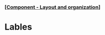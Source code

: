 ### [[Component - Layout and organization](./human-interface-guidelines-markdown/Component/layout-and-organization.md)]  
  
# **Lables**  

